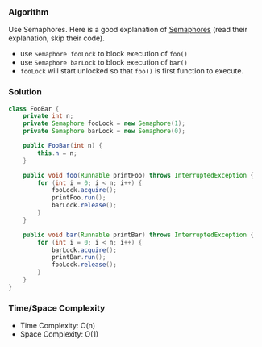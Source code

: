 ### Algorithm

Use Semaphores. Here is a good explanation of [Semaphores](https://www.geeksforgeeks.org/semaphore-in-java/) (read their explanation, skip their code).

- use `Semaphore fooLock` to block execution of `foo()`
- use `Semaphore barLock` to block execution of `bar()`
- `fooLock` will start unlocked so that `foo()` is first function to execute.

### Solution

```java
class FooBar {
    private int n;
    private Semaphore fooLock = new Semaphore(1);
    private Semaphore barLock = new Semaphore(0);

    public FooBar(int n) {
        this.n = n;
    }

    public void foo(Runnable printFoo) throws InterruptedException {
        for (int i = 0; i < n; i++) {
            fooLock.acquire();
        	printFoo.run();
            barLock.release();
        }
    }

    public void bar(Runnable printBar) throws InterruptedException {        
        for (int i = 0; i < n; i++) {
            barLock.acquire();
        	printBar.run();
            fooLock.release();
        }
    }
}
```

### Time/Space Complexity

- Time Complexity: O(n)
- Space Complexity: O(1)
